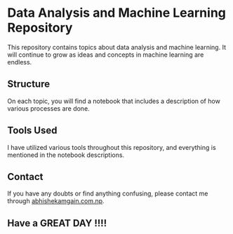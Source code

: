 # Data Analysis and Machine Learning Repository

This repository contains topics about data analysis and machine learning. It will continue to grow as ideas and concepts in machine learning are endless. 

## Structure

On each topic, you will find a notebook that includes a description of how various processes are done. 

## Tools Used

I have utilized various tools throughout this repository, and everything is mentioned in the notebook descriptions.

## Contact

If you have any doubts or find anything confusing, please contact me through [abhishekamgain.com.np](http://abhishekamgain.com.np).
## Have a GREAT DAY !!!!
